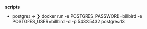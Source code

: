 __scripts__
- postgres -> ❯ docker run -e POSTGRES_PASSWORD=billbird -e POSTGRES_USER=billbird -d -p 5432:5432 postgres:13  